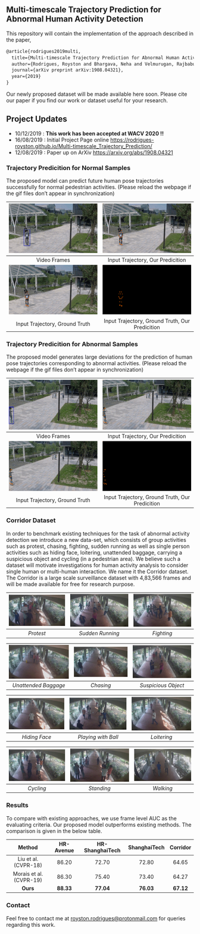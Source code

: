 ## Multi-timescale Trajectory Prediction for Abnormal Human Activity Detection
This repository will contain the implementation of the approach described in the paper,  
```markdown
@article{rodrigues2019multi,
  title={Multi-timescale Trajectory Prediction for Abnormal Human Activity Detection},
  author={Rodrigues, Royston and Bhargava, Neha and Velmurugan, Rajbabu and Chaudhuri, Subhasis},
  journal={arXiv preprint arXiv:1908.04321},
  year={2019}
}
```


Our newly proposed dataset will be made available here soon. Please cite our paper if you find our work or dataset useful for your research.

## Project Updates

- 10/12/2019 : **This work has been accepted at WACV 2020 !!**
- 16/08/2019 : Initial Project Page online https://rodrigues-royston.github.io/Multi-timescale_Trajectory_Prediction/
- 12/08/2019 : Paper up on ArXiv https://arxiv.org/abs/1908.04321

### Trajectory Predicition for Normal Samples
The proposed model can predict future human pose trajectories successfully for normal pedestrian activities. (Please reload the webpage if the gif files don’t appear in synchronization)  

|![GitHub Logo](/result_gifs/normal_01.gif) |![GitHub Logo](/result_gifs/normal_02.gif) |
|:--:|:--:|
|Video Frames|Input Trajectory, Our Predicition|
|![GitHub Logo](/result_gifs/normal_03.gif) |![GitHub Logo](/result_gifs/normal_04.gif) |
|Input Trajectory, Ground Truth|Input Trajectory, Ground Truth, Our Predicition|

### Trajectory Predicition for Abnormal Samples
The proposed model generates large deviations for the prediction of human pose trajectories corresponding to abnormal activities. (Please reload the webpage if the gif files don’t appear in synchronization)

|![GitHub Logo](/result_gifs/abnormal_01.gif) |![GitHub Logo](/result_gifs/abnormal_02.gif) |
|:--:|:--:|
|Video Frames|Input Trajectory, Our Predicition|
|![GitHub Logo](/result_gifs/abnormal_03.gif) |![GitHub Logo](/result_gifs/abnormal_04.gif) |
|Input Trajectory, Ground Truth|Input Trajectory, Ground Truth, Our Predicition|

### Corridor Dataset
In order to benchmark existing techniques for the task of abnormal activity detection we introduce a new data-set, which consists of group activities such as protest, chasing, fighting, sudden running as well as single person activities such as hiding face, loitering, unattended baggage, carrying a suspicious object and cycling (in a pedestrian area). We believe such a dataset will motivate investigations for human activity analysis to consider single human or multi-human interaction. We name it the Corridor dataset. The Corridor is a large scale surveillance dataset with 4,83,566 frames and will be made available for free for research purpose.




|![GitHub Logo](/iitb_imgs/small_protest.jpg) |![GitHub Logo](/iitb_imgs/small_running.jpg) |![GitHub Logo](/iitb_imgs/small_fighting.jpg) |
|:--:|:--:|:--:|
|*Protest*|*Sudden Running*|*Fighting*|

|![GitHub Logo](/iitb_imgs/small_unattended.jpg) |![GitHub Logo](/iitb_imgs/small_chasing.jpg) |![GitHub Logo](/iitb_imgs/small_suspicious.jpg) |
|:--:|:--:|:--:|
|*Unattended Baggage*|*Chasing*|*Suspicious Object*|

|![GitHub Logo](/iitb_imgs/small_hiding.jpg) |![GitHub Logo](/iitb_imgs/small_playing.jpg) |![GitHub Logo](/iitb_imgs/small_loitering.jpg) |
|:--:|:--:|:--:|
|*Hiding Face*|*Playing with Ball*|*Loitering*|

|![GitHub Logo](/iitb_imgs/small_cycling.jpg) |![GitHub Logo](/iitb_imgs/small_normal.jpg) |![GitHub Logo](/iitb_imgs/small_normal_2.jpg) |
|:--:|:--:|:--:|
|*Cycling*|*Standing*|*Walking*|

### Results
To compare with existing approaches, we use frame level AUC as the evaluating criteria. Our proposed model outperforms existing methods. The comparison is given in the below table.

|Method|HR-Avenue|HR-ShanghaiTech|ShanghaiTech|Corridor|
|:--:|:--:|:--:|:--:|:--:|
|Liu et al. (CVPR-18)|86.20|72.70|72.80|64.65|
|Morais et al. (CVPR-19)|86.30|75.40|73.40|64.27|
|**Ours**|**88.33**|**77.04**|**76.03**|**67.12**|

### Contact

Feel free to contact me at royston.rodrigues@protonmail.com for queries regarding this work.
